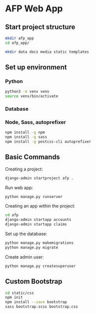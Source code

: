 # AFP Web App

## Start project structure

```bash
mkdir afp_app
cd afp_app/

mkdir data docs media static templates
```

## Set up environment

### Python

```bash
python3 -m venv venv
source venv/bin/activate
```

### Database

### Node, Sass, autoprefixer

```bash
npm install -g npm
npm install -g sass
npm install -g postcss-cli autoprefixer
```

## Basic Commands

Creating a project:

```bash
django-admin startproject afp .
```

Run web app:

```bash
python manage.py runserver
```

Creating an app within the project:

```bash
cd afp
django-admin startapp accounts
django-admin startapp claims
```

Set up the database:

```bash
python manage.py makemigrations
python manage.py migrate
```

Create admin user:

```bash
python manage.py createsuperuser
```

## Custom Bootstrap

```bash
cd static/css
npm init
npm install --save bootstrap
sass bootstrap.scss bootstrap.css
```
